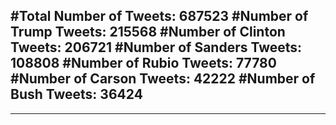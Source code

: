 #Total Number of Tweets: 687523 
#Number of Trump Tweets: 215568
#Number of Clinton Tweets: 206721
#Number of Sanders Tweets: 108808
#Number of Rubio Tweets: 77780
#Number of Carson Tweets: 42222
#Number of Bush Tweets: 36424
---
---
